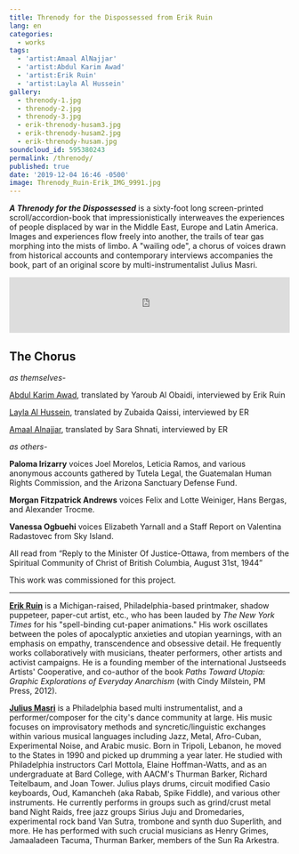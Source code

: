 ```yaml
---
title: Threnody for the Dispossessed from Erik Ruin
lang: en
categories:
  - works
tags:
  - 'artist:Amaal AlNajjar'
  - 'artist:Abdul Karim Awad'
  - 'artist:Erik Ruin'
  - 'artist:Layla Al Hussein'
gallery:
  - threnody-1.jpg
  - threnody-2.jpg
  - threnody-3.jpg
  - erik-threnody-husam3.jpg
  - erik-threnody-husam2.jpg
  - erik-threnody-husam.jpg
soundcloud_id: 595380243
permalink: /threnody/
published: true
date: '2019-12-04 16:46 -0500'
image: Threnody_Ruin-Erik_IMG_9991.jpg
---
```


***A Threnody for the Dispossessed*** is a sixty-foot long screen-printed scroll/accordion-book that impressionistically interweaves the experiences of people displaced by war in the Middle East, Europe and Latin America. Images and experiences flow freely into another, the trails of tear gas morphing into the mists of limbo. A "wailing ode", a chorus of voices drawn from historical accounts and contemporary interviews accompanies the book, part of an original score  by multi-instrumentalist Julius Masri.

<iframe width="100%" max-width="800px" height="100px" scrolling="no" frameborder="no" src="https://w.soundcloud.com/player/?url=https%3A//api.soundcloud.com/tracks/{{ page.soundcloud_id }}&amp;auto_play=false&amp;hide_related=false&amp;show_comments=true&amp;show_user=false&amp;scrolling=true&amp;show_artwork=true&amp;show_reposts=false&amp;visual=false"></iframe>

## The Chorus

*as themselves-*

[Abdul Karim Awad](/artist-abdul-karim-awad), translated by Yaroub Al Obaidi, interviewed by Erik Ruin

[Layla Al Hussein](/artist-layla-al-hussein), translated by Zubaida Qaissi, interviewed by ER

[Amaal Alnajjar](/artist-amaal-alnajjar), translated by Sara Shnati, interviewed by ER

*as others-*

**Paloma Irizarry** voices Joel Morelos, Leticia Ramos, and various anonymous accounts gathered by Tutela Legal, the Guatemalan Human Rights Commission, and the Arizona Sanctuary Defense Fund.

**Morgan Fitzpatrick Andrews** voices Felix and Lotte Weiniger, Hans Bergas, and Alexander Trocme.

**Vanessa Ogbuehi** voices Elizabeth Yarnall and a Staff Report on Valentina Radastovec from Sky Island.

All read from “Reply to the Minister Of Justice-Ottawa, from members of the Spiritual Community of Christ of British Columbia, August 31st, 1944”

This work was commissioned for this project.

---

[**Erik Ruin**](/artist-erik-ruin) is a Michigan-raised, Philadelphia-based printmaker, shadow puppeteer, paper-cut artist, etc., who has been lauded by *The New York Times* for his "spell-binding cut-paper animations." His work oscillates between the poles of apocalyptic anxieties and utopian yearnings, with an emphasis on empathy, transcendence and obsessive detail. He frequently works collaboratively with musicians, theater performers, other artists and activist campaigns. He is a founding member of the international Justseeds Artists' Cooperative, and co-author of the book *Paths Toward Utopia: Graphic Explorations of Everyday Anarchism* (with Cindy Milstein, PM Press, 2012).

[**Julius Masri**](http://www.juliusmasri.com/) is a Philadelphia based multi instrumentalist, and a performer/composer for the city's dance community at large. His music focuses on improvisatory methods and syncretic/linguistic exchanges within various musical languages including Jazz, Metal, Afro-Cuban, Experimental Noise, and Arabic music. Born in Tripoli, Lebanon, he moved to the States in 1990 and picked up drumming a year later. He studied with Philadelphia instructors Carl Mottola, Elaine Hoffman-Watts, and as an undergraduate at Bard College, with AACM's Thurman Barker, Richard Teitelbaum, and Joan Tower. Julius plays drums, circuit modified Casio keyboards, Oud, Kamancheh (aka Rabab, Spike Fiddle), and various other instruments. He currently performs in groups such as grind/crust metal band Night Raids, free jazz groups Sirius Juju and Dromedaries, experimental rock band Van Sutra, trombone and synth duo Superlith, and more. He has performed with such crucial musicians as Henry Grimes, Jamaaladeen Tacuma, Thurman Barker, members of the Sun Ra Arkestra.
